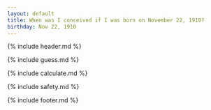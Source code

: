 ```yaml
---
layout: default
title: When was I conceived if I was born on November 22, 1910?
birthday: Nov 22, 1910
---
```


{% include header.md %}

{% include guess.md %}

{% include calculate.md %}

{% include safety.md %}

{% include footer.md %}



